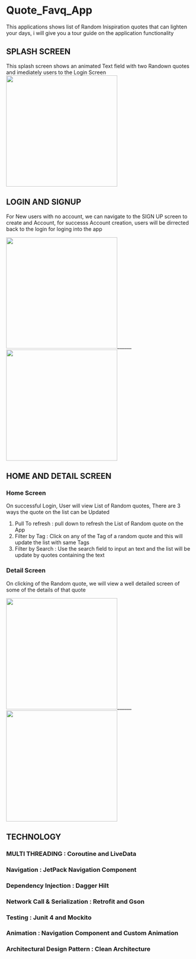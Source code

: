 # Quote_Favq_App

This applications shows list of Random Inispiration quotes that can lighten your days, i will give you a tour guide on the application functionality 

## SPLASH SCREEN 
This splash screen shows an animated Text field with two Randown quotes and imediately users to the Login Screen 
<img src="https://user-images.githubusercontent.com/46386915/187205065-46a94de4-78bd-43cc-898e-e70b15fa71b2.png" width="300"/>

## LOGIN AND SIGNUP
For New users with no account, we can navigate to the SIGN UP screen to create and Account, for successs Account creation, users will be dirrected back to the login for loging into the app

<img src="https://user-images.githubusercontent.com/46386915/187206577-07547268-8744-4326-bada-afe4f3ceda6a.png" width="300"/>______
<img src="https://user-images.githubusercontent.com/46386915/187206642-83122f3c-ba41-4bfd-ae49-32bc1adf72a2.png" width="300"/>

## HOME AND DETAIL SCREEN

### Home Screen
On successful Login, User will view List of Random quotes, There are 3 ways the quote on the list can be Updated
1. Pull To refresh : pull down to refresh the List of Random quote on the App
2. Filter by Tag : Click on any of the Tag of a random quote and this will update the list with same Tags 
3. Filter by Search : Use the search field to input an text and the list will be update by quotes containing the text 


### Detail Screen
On clicking of the Random quote, we will view a well detailed screen of some of the details of that quote

<img src="https://user-images.githubusercontent.com/46386915/187207887-ac763701-f3d3-4f36-8fc5-4423b4814cd9.png" width="300"/>______
<img src="https://user-images.githubusercontent.com/46386915/187208108-eac5cffa-b86a-4c62-8186-efb570eeba52.png" width="300"/>


## TECHNOLOGY

### MULTI THREADING : Coroutine and LiveData
### Navigation : JetPack Navigation Component 
### Dependency Injection : Dagger Hilt
### Network Call & Serialization  : Retrofit and Gson
### Testing : Junit 4 and Mockito
### Animation : Navigation Component and Custom Animation
### Architectural Design Pattern : Clean Architecture 






